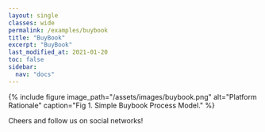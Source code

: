 ```yaml
---
layout: single
classes: wide
permalink: /examples/buybook
title: "BuyBook"
excerpt: "BuyBook"
last_modified_at: 2021-01-20
toc: false
sidebar:
  nav: "docs"
---
```


{% include figure image_path="/assets/images/buybook.png" alt="Platform Rationale" caption="Fig 1. Simple Buybook Process Model." %}

Cheers and follow us on social networks!
